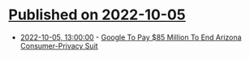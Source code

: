 # [Published on 2022-10-05](index.md)

* [2022-10-05, 13:00:00](https://tech.slashdot.org/story/22/10/04/2317251/google-to-pay-85-million-to-end-arizona-consumer-privacy-suit?utm_source=rss1.0mainlinkanon&utm_medium=feed) - [Google To Pay $85 Million To End Arizona Consumer-Privacy Suit](https://tech.slashdot.org/story/22/10/04/2317251/google-to-pay-85-million-to-end-arizona-consumer-privacy-suit?utm_source=rss1.0mainlinkanon&utm_medium=feed)
